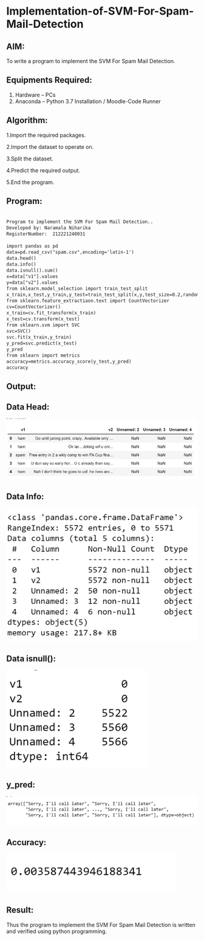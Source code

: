 # Implementation-of-SVM-For-Spam-Mail-Detection

## AIM:
To write a program to implement the SVM For Spam Mail Detection.

## Equipments Required:
1. Hardware – PCs
2. Anaconda – Python 3.7 Installation / Moodle-Code Runner

## Algorithm:

1.Import the required packages.

2.Import the dataset to operate on.

3.Split the dataset.

4.Predict the required output.

5.End the program. 

## Program:
```

Program to implement the SVM For Spam Mail Detection..
Developed by: Naramala Niharika
RegisterNumber:  212221240031

import pandas as pd
data=pd.read_csv("spam.csv",encoding='latin-1')
data.head()
data.info()
data.isnull().sum()
x=data["v1"].values
y=data["v2"].values
from sklearn.model_selection import train_test_split
x_train,x_test,y_train,y_test=train_test_split(x,y,test_size=0.2,random_state=0)
from sklearn.feature_extractiaon.text import CountVectorizer
cv=CountVectorizer()
x_train=cv.fit_transform(x_train)
x_test=cv.transform(x_test)
from sklearn.svm import SVC
svc=SVC()
svc.fit(x_train,y_train)
y_pred=svc.predict(x_test)
y_pred
from sklearn import metrics
accuracy=metrics.accuracy_score(y_test,y_pred)
accuracy

```

## Output:

## Data Head:
![Output](https://github.com/naramala-niharika/Implementation-of-SVM-For-Spam-Mail-Detection/blob/main/8a.png?raw=true)
## Data Info:
![Output](https://github.com/naramala-niharika/Implementation-of-SVM-For-Spam-Mail-Detection/blob/main/8b.png?raw=true)
## Data isnull():
![Output](https://github.com/naramala-niharika/Implementation-of-SVM-For-Spam-Mail-Detection/blob/main/8c.png?raw=true)
## y_pred:
![Output](https://github.com/naramala-niharika/Implementation-of-SVM-For-Spam-Mail-Detection/blob/main/8d.png?raw=true)
## Accuracy:
![Output](https://github.com/naramala-niharika/Implementation-of-SVM-For-Spam-Mail-Detection/blob/main/8e.png?raw=true)

## Result:
Thus the program to implement the SVM For Spam Mail Detection is written and verified using python programming.
